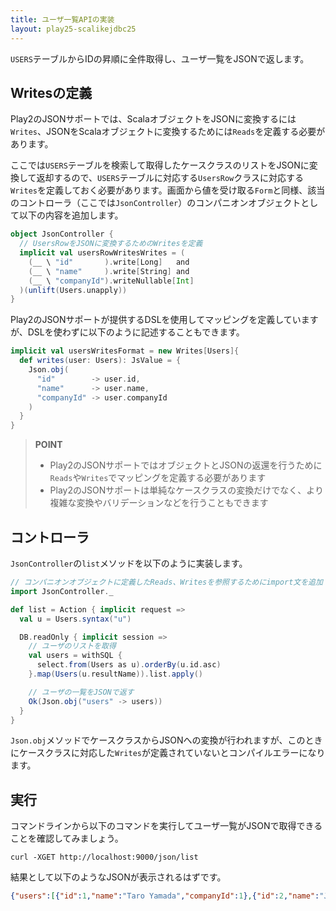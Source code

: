 ```yaml
---
title: ユーザ一覧APIの実装
layout: play25-scalikejdbc25
---
```


`USERS`テーブルからIDの昇順に全件取得し、ユーザ一覧をJSONで返します。

## Writesの定義

Play2のJSONサポートでは、ScalaオブジェクトをJSONに変換するには`Writes`、JSONをScalaオブジェクトに変換するためには`Reads`を定義する必要があります。

ここでは`USERS`テーブルを検索して取得したケースクラスのリストをJSONに変換して返却するので、`USERS`テーブルに対応する`UsersRow`クラスに対応する`Writes`を定義しておく必要があります。画面から値を受け取る`Form`と同様、該当のコントローラ（ここでは`JsonController`）のコンパニオンオブジェクトとして以下の内容を追加します。

```scala
object JsonController {
  // UsersRowをJSONに変換するためのWritesを定義
  implicit val usersRowWritesWrites = (
    (__ \ "id"       ).write[Long]   and
    (__ \ "name"     ).write[String] and
    (__ \ "companyId").writeNullable[Int]
  )(unlift(Users.unapply))
}
```

Play2のJSONサポートが提供するDSLを使用してマッピングを定義していますが、DSLを使わずに以下のように記述することもできます。

```scala
implicit val usersWritesFormat = new Writes[Users]{
  def writes(user: Users): JsValue = {
    Json.obj(
      "id"        -> user.id,
      "name"      -> user.name,
      "companyId" -> user.companyId
    )
  }
}
```

> **POINT**
>
> * Play2のJSONサポートではオブジェクトとJSONの返還を行うために`Reads`や`Writes`でマッピングを定義する必要があります
> * Play2のJSONサポートは単純なケースクラスの変換だけでなく、より複雑な変換やバリデーションなどを行うこともできます

## コントローラ

`JsonController`の`list`メソッドを以下のように実装します。

```scala
// コンパニオンオブジェクトに定義したReads、Writesを参照するためにimport文を追加
import JsonController._

def list = Action { implicit request =>
  val u = Users.syntax("u")

  DB.readOnly { implicit session =>
    // ユーザのリストを取得
    val users = withSQL {
      select.from(Users as u).orderBy(u.id.asc)
    }.map(Users(u.resultName)).list.apply()

    // ユーザの一覧をJSONで返す
    Ok(Json.obj("users" -> users))
  }
}
```

`Json.obj`メソッドでケースクラスからJSONへの変換が行われますが、このときにケースクラスに対応した`Writes`が定義されていないとコンパイルエラーになります。

## 実行

コマンドラインから以下のコマンドを実行してユーザ一覧がJSONで取得できることを確認してみましょう。

```
curl -XGET http://localhost:9000/json/list
```

結果として以下のようなJSONが表示されるはずです。

```json
{"users":[{"id":1,"name":"Taro Yamada","companyId":1},{"id":2,"name":"Jiro Sato"}]}
```
